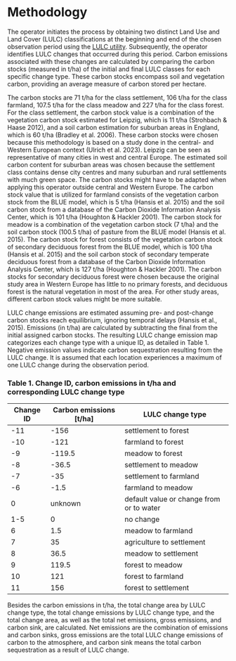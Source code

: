 # Methodology

The operator initiates the process by obtaining two distinct Land Use and Land Cover (LULC) classifications at the
beginning and end of the chosen observation period using
the [LULC utility](https://gitlab.gistools.geog.uni-heidelberg.de/climate-action/lulc-utility). Subsequently, the
operator identifies LULC changes that occurred during this period. Carbon emissions associated with these changes are
calculated by comparing the carbon stocks (measured in t/ha) of the initial and final LULC classes for each specific
change type. These carbon stocks encompass soil and vegetation carbon, providing an average measure of carbon stored per
hectare.

The carbon stocks are 71 t/ha for the class settlement, 106 t/ha for the class farmland, 107.5 t/ha for the class meadow
and 227 t/ha for the class forest. For the class settlement, the carbon stock value is a combination of the vegetation
carbon stock estimated for Leipzig, which is 11 t/ha (Strohbach & Haase 2012), and a soil carbon estimation for suburban
areas in England, which is 60 t/ha (Bradley et al. 2006). These carbon stocks were chosen because this methodology is
based on a study done in the central- and Western European context (Ulrich et al. 2023). Leipzig can be seen as
representative of many cities in west and central Europe. The estimated soil carbon content for suburban areas was
chosen because the settlement class contains dense city centres and many suburban and rural settlements with much green
space. The carbon stocks might have to be adapted when applying this operator outside central and Western Europe. The
carbon stock value that is utilized for farmland consists of the vegetation carbon stock from the BLUE model, which is 5
t/ha (Hansis et al. 2015) and the soil carbon stock from a database of the Carbon Dioxide Information Analysis Center,
which is 101 t/ha (Houghton & Hackler 2001). The carbon stock for meadow is a combination of the vegetation carbon
stock (7 t/ha) and the soil carbon stock (100.5 t/ha) of pasture from the BLUE model (Hansis et al. 2015). The carbon
stock for forest consists of the vegetation carbon stock of secondary deciduous forest from the BLUE model, which is 100
t/ha (Hansis et al. 2015) and the soil carbon stock of secondary temperate deciduous forest from a database of the
Carbon Dioxide Information Analysis Center, which is 127 t/ha (Houghton & Hackler 2001). The carbon stocks for secondary
deciduous forest were chosen because the original study area in Western Europe has little to no primary forests, and
deciduous forest is the natural vegetation in most of the area. For other study areas, different carbon stock values
might be more suitable.

LULC change emissions are estimated assuming pre- and post-change carbon stocks reach equilibrium, ignoring temporal
delays (Hansis et al., 2015). Emissions (in t/ha) are calculated by subtracting the final from the initial assigned
carbon stocks. The resulting LULC change emission map categorizes each change type with a unique ID, as detailed in
Table 1. Negative emission values indicate carbon sequestration resulting from the LULC change. It is assumed that each
location experiences a maximum of one LULC change during the observation period.

### Table 1. Change ID, carbon emissions in t/ha and corresponding LULC change type

| Change ID | Carbon emissions [t/ha] | LULC change type                         |
|-----------|-------------------------|------------------------------------------|
| -11       | -156                    | settlement to forest                     |
| -10       | -121                    | farmland to forest                       |
| -9        | -119.5                  | meadow to forest                         |
| -8        | -36.5                   | settlement to meadow                     |
| -7        | -35                     | settlement to farmland                   |
| -6        | -1.5                    | farmland to meadow                       |
| 0         | unknown                 | default value or change from or to water |
| 1-5       | 0                       | no change                                |
| 6         | 1.5                     | meadow to farmland                       |
| 7         | 35                      | agriculture to settlement                |
| 8         | 36.5                    | meadow to settlement                     |
| 9         | 119.5                   | forest to meadow                         |
| 10        | 121                     | forest to farmland                       |
| 11        | 156                     | forest to settlement                     |

Besides the carbon emissions in t/ha, the total change area by LULC change type, the total change emissions by LULC
change type, and the total change area, as well as the total net emissions, gross emissions, and carbon sink, are
calculated. Net emissions are the combination of emissions and carbon sinks, gross emissions are the total LULC change
emissions of carbon to the atmosphere, and carbon sink means the total carbon sequestration as a result of LULC change.